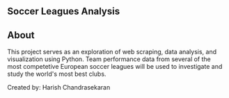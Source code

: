 ## Soccer Leagues Analysis

## About
This project serves as an exploration of web scraping, data analysis, and visualization using Python. Team performance data from several of the most competetive European soccer leagues will be used to investigate and study the world's most best clubs.

Created by: Harish Chandrasekaran
